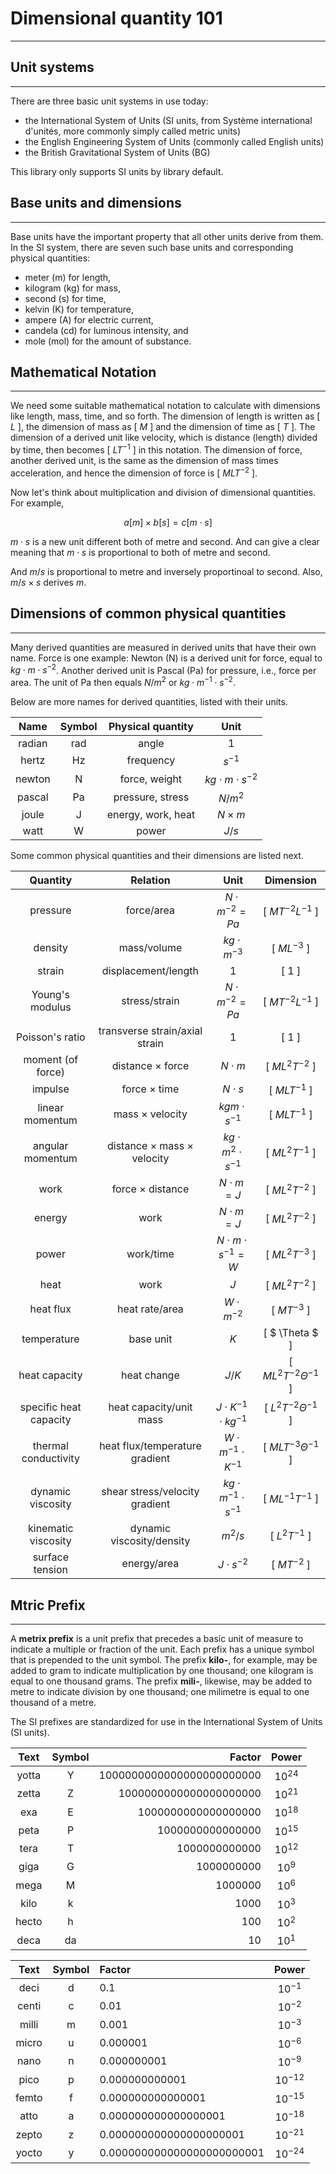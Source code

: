 # Dimensional quantity 101
------------------------

## Unit systems

----------------------------

There are three basic unit systems in use today:

- the International System of Units (SI units, from Système international d'unités, more commonly simply called metric units)
- the English Engineering System of Units (commonly called English units)
- the British Gravitational System of Units (BG)

This library only supports SI units by library default.


## Base units and dimensions

----------------------------

Base units have the important property that all other units derive from them.
In the SI system, there are seven such base units and corresponding physical quantities:

- meter (m) for length,
- kilogram (kg) for mass,
- second (s) for time,
- kelvin (K) for temperature,
- ampere (A) for electric current,
- candela (cd) for luminous intensity, and
- mole (mol) for the amount of substance.

## Mathematical Notation

----------------------------

We need some suitable mathematical notation to calculate with dimensions like length, mass, time, and so forth.
The dimension of length is written as [ $L$ ], the dimension of mass as [ $M$ ]  and the dimension of time as [ $T$ ].
The dimension of a derived unit like velocity, which is distance (length) divided by time, then becomes [ $LT^{-1}$ ] in this notation. The dimension of force, another derived unit, is the same as the dimension of mass times acceleration, and hence the dimension of force is [ $MLT^{-2}$ ].

Now let's think about multiplication and division of dimensional quantities.
For example,

$$
a [m] \times b [s] = c [m \cdot s]
$$

$m \cdot s$ is a new unit different both of metre and second.
And can give a clear meaning that $m \cdot s$ is proportional to both of metre and second.

And $m / s$ is proportional to metre and inversely proportinoal to second.
Also, $m /s \times s$ derives $m$.



## Dimensions of common physical quantities

----------------------------

Many derived quantities are measured in derived units that have their own name. Force is one example: Newton (N) is a derived unit for force, equal to $kg \cdot m \cdot s^{-2}$.
Another derived unit is Pascal (Pa) for pressure, i.e., force per area.
The unit of Pa then equals $N/m^2$ or $kg \cdot m^{-1} \cdot s^{-2}$.

Below are more names for derived quantities, listed with their units.

|  Name  | Symbol | Physical quantity  |            Unit             |
| :----: | :----: | :----------------: | :-------------------------: |
| radian |  rad   |       angle        |            $1$            |
| hertz  |   Hz   |     frequency      |         $s^{-1}$          |
| newton |   N    |   force, weight    | $kg \cdot m \cdot s^{-2}$ |
| pascal |   Pa   |  pressure, stress  |          $N/m^2$          |
| joule  |   J    | energy, work, heat |       $N \times m$        |
|  watt  |   W    |       power        |           $J/s$           |

Some common physical quantities and their dimensions are listed next.

|        Quantity        |                   Relation                   |               Unit               |           Dimension           |
| :--------------------: | :------------------------------------------: | :------------------------------: | :---------------------------: |
|        pressure        |                  force/area                  |      $N \cdot m^{-2}=Pa$       |     [ $MT^{-2}L^{-1}$ ]     |
|        density         |                 mass/volume                  |       $kg \cdot m^{-3}$        |        [ $ML^{-3}$ ]        |
|         strain         |             displacement/length              |              $1$               |           [ $1$ ]           |
|    Young's modulus     |                stress/strain                 |      $N \cdot m^{-2}=Pa$       |     [ $MT^{-2}L^{-1}$ ]     |
|    Poisson's ratio     |        transverse strain/axial strain        |              $1$               |           [ $1$ ]           |
|   moment (of force)    |          distance $\times$ force           |          $N \cdot m$           |      [ $ML^2T^{-2}$ ]       |
|        impulse         |            force $\times$ time             |          $N \cdot s$           |       [ $MLT^{-1}$ ]        |
|    linear momentum     |           mass $\times$ velocity           |      $kg m \cdot s^{-1}$       |       [ $MLT^{-1}$ ]        |
|    angular momentum    | distance $\times$ mass $\times$ velocity |  $kg \cdot m^2 \cdot s^{-1}$   |      [ $ML^2T^{-1}$ ]       |
|          work          |          force $\times$ distance           |         $N \cdot m=J$          |      [ $ML^2T^{-2}$ ]       |
|         energy         |                     work                     |         $N \cdot m=J$          |      [ $ML^2T^{-2}$ ]       |
|         power          |                  work/time                   |   $N \cdot m \cdot s^{-1}=W$   |      [ $ML^2T^{-3}$ ]       |
|          heat          |                     work                     |              $J$               |      [ $ML^2T^{-2}$ ]       |
|       heat flux        |                heat rate/area                |        $W \cdot m^{-2}$        |        [ $MT^{-3}$ ]        |
|      temperature       |                  base unit                   |              $K$               |       [ $ \Theta $ ]        |
|     heat capacity      |                 heat change                  |             $J/K$              | [ $ML^2T^{-2}\Theta^{-1}$ ] |
| specific heat capacity |           heat capacity/unit mass            | $J \cdot K^{-1} \cdot kg^{-1}$ | [ $L^2T^{-2}\Theta^{-1}$ ]  |
|  thermal conductivity  |        heat flux/temperature gradient        | $W \cdot m^{-1} \cdot K^{-1}$  |  [ $MLT^{-3}\Theta^{-1}$ ]  |
|   dynamic viscosity    |        shear stress/velocity gradient        | $kg \cdot m^{-1} \cdot s^{-1}$ |     [ $ML^{-1}T^{-1}$ ]     |
|  kinematic viscosity   |          dynamic viscosity/density           |            $m^2/s$             |       [ $L^2T^{-1}$ ]       |
|    surface tension     |                 energy/area                  |        $J \cdot s^{-2}$        |        [ $MT^{-2}$ ]        |

## Mtric Prefix

----------------------------

A **metrix prefix** is a unit prefix that precedes a basic unit of measure to indicate a multiple or fraction of the unit.
Each prefix has a unique symbol that is prepended to the unit symbol.
The prefix **kilo-**, for example, may be added to gram to indicate multiplication by one thousand; one kilogram is equal to one thousand grams.
The prefix **mili-**, likewise, may be added to metre to indicate division by one thousand; one milimetre is equal to one thousand of a metre.

The SI prefixes are standardized for use in the International System of Units (SI units). 

| Text  | Symbol |                    Factor |   Power   |
| :---: | :----: | ------------------------: | :-------: |
| yotta |   Y    | 1000000000000000000000000 | $10^{24}$ |
| zetta |   Z    |    1000000000000000000000 | $10^{21}$ |
|  exa  |   E    |       1000000000000000000 | $10^{18}$ |
| peta  |   P    |          1000000000000000 | $10^{15}$ |
| tera  |   T    |             1000000000000 | $10^{12}$ |
| giga  |   G    |                1000000000 | $10^9$  |
| mega  |   M    |                   1000000 | $10^6$  |
| kilo  |   k    |                      1000 | $10^3$  |
| hecto |   h    |                       100 | $10^2$  |
| deca  |   da   |                        10 | $10^1$  |


| Text  | Symbol | Factor                     |    Power     |
| :---: | :----: | :------------------------- | :----------: |
| deci  |   d    | 0.1                        | $10^{-1}$  |
| centi |   c    | 0.01                       | $10^{-2}$  |
| milli |   m    | 0.001                      | $10^{-3}$  |
| micro |   u    | 0.000001                   | $10^{-6}$  |
| nano  |   n    | 0.000000001                | $10^{-9}$  |
| pico  |   p    | 0.000000000001             | $10^{-12}$ |
| femto |   f    | 0.000000000000001          | $10^{-15}$ |
| atto  |   a    | 0.000000000000000001       | $10^{-18}$ |
| zepto |   z    | 0.000000000000000000001    | $10^{-21}$ |
| yocto |   y    | 0.000000000000000000000001 | $10^{-24}$ |
